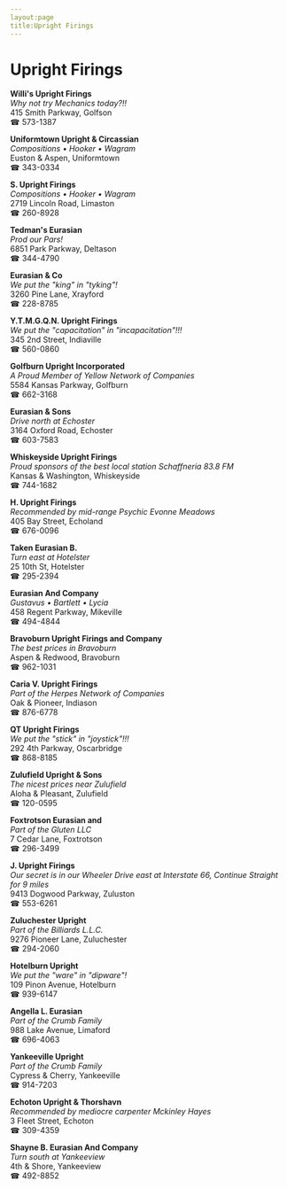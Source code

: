 ```yaml
---
layout:page
title:Upright Firings
---
```

# Upright Firings

**Willi's Upright Firings**  
_Why not try Mechanics today?!!_  
415 Smith Parkway, Golfson  
☎ 573-1387



**Uniformtown Upright & Circassian**  
_Compositions • Hooker • Wagram_  
Euston & Aspen, Uniformtown  
☎ 343-0334



**S. Upright Firings**  
_Compositions • Hooker • Wagram_  
2719 Lincoln Road, Limaston  
☎ 260-8928



**Tedman's Eurasian**  
_Prod our Pars!_  
6851 Park Parkway, Deltason  
☎ 344-4790



**Eurasian & Co**  
_We put the "king" in "tyking"!_  
3260 Pine Lane, Xrayford  
☎ 228-8785



**Y.T.M.G.Q.N. Upright Firings**  
_We put the "capacitation" in "incapacitation"!!!_  
345 2nd Street, Indiaville  
☎ 560-0860



**Golfburn Upright Incorporated**  
_A Proud Member of Yellow Network of Companies_  
5584 Kansas Parkway, Golfburn  
☎ 662-3168



**Eurasian & Sons**  
_Drive north at Echoster_  
3164 Oxford Road, Echoster  
☎ 603-7583



**Whiskeyside Upright Firings**  
_Proud sponsors of the best local station Schaffneria 83.8 FM_  
Kansas & Washington, Whiskeyside  
☎ 744-1682



**H. Upright Firings**  
_Recommended by mid-range Psychic Evonne Meadows_  
405 Bay Street, Echoland  
☎ 676-0096



**Taken Eurasian B.**  
_Turn east at Hotelster_  
25 10th St, Hotelster  
☎ 295-2394



**Eurasian And Company**  
_Gustavus • Bartlett • Lycia_  
458 Regent Parkway, Mikeville  
☎ 494-4844



**Bravoburn Upright Firings and Company**  
_The best prices in Bravoburn_  
Aspen & Redwood, Bravoburn  
☎ 962-1031



**Caria V. Upright Firings**  
_Part of the Herpes Network of Companies_  
Oak & Pioneer, Indiason  
☎ 876-6778



**QT Upright Firings**  
_We put the "stick" in "joystick"!!!_  
292 4th Parkway, Oscarbridge  
☎ 868-8185



**Zulufield Upright & Sons**  
_The nicest prices near Zulufield_  
Aloha & Pleasant, Zulufield  
☎ 120-0595



**Foxtrotson Eurasian and**  
_Part of the Gluten LLC_  
7 Cedar Lane, Foxtrotson  
☎ 296-3499



**J. Upright Firings**  
_Our secret is in our Wheeler 
Drive east at Interstate 66, Continue Straight for 9 miles_  
9413 Dogwood Parkway, Zuluston  
☎ 553-6261



**Zuluchester Upright**  
_Part of the Billiards L.L.C._  
9276 Pioneer Lane, Zuluchester  
☎ 294-2060



**Hotelburn Upright**  
_We put the "ware" in "dipware"!_  
109 Pinon Avenue, Hotelburn  
☎ 939-6147



**Angella L. Eurasian**  
_Part of the Crumb Family_  
988 Lake Avenue, Limaford  
☎ 696-4063



**Yankeeville Upright**  
_Part of the Crumb Family_  
Cypress & Cherry, Yankeeville  
☎ 914-7203



**Echoton Upright & Thorshavn**  
_Recommended by mediocre carpenter Mckinley Hayes_  
3 Fleet Street, Echoton  
☎ 309-4359



**Shayne B. Eurasian And Company**  
_Turn south at Yankeeview_  
4th & Shore, Yankeeview  
☎ 492-8852



